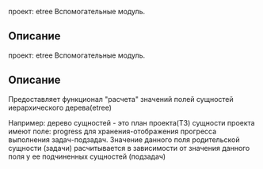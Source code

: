 проект: etree
Вспомогательные модуль.

## Описание
проект: etree
Вспомогательные модуль.

## Описание
Предоставляет функционал "расчета" значений полей сущностей иерархического дерева(etree)

Например: 
дерево сущностей - это план проекта(ТЗ)
сущности проекта имеют поле: progress для хранения-отображения прогресса выполнения задач-подзадач.
Значение данного поля родительской сущности (задачи) расчитывается в зависимости от значения данного поля у ее подчиненных сущностей (подзадач)
